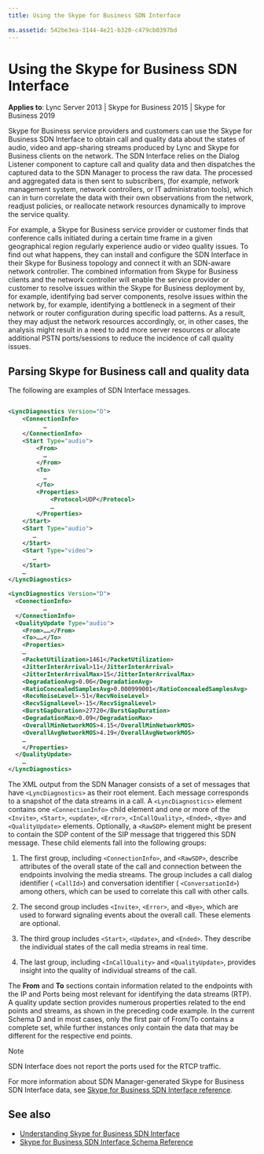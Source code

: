 ```yaml
---
title: Using the Skype for Business SDN Interface
 
ms.assetid: 542be3ea-3144-4e21-b320-c479cb0397bd
---
```



# Using the Skype for Business SDN Interface


  
    
    

 **Applies to**: Lync Server 2013 | Skype for Business 2015 | Skype for Business 2019

Skype for Business service providers and customers can use the Skype for Business SDN Interface to obtain call and quality data about the states of audio, video and app-sharing streams produced by Lync and Skype for Business clients on the network. The SDN Interface relies on the Dialog Listener component to capture call and quality data and then dispatches the captured data to the SDN Manager to process the raw data. The processed and aggregated data is then sent to subscribers, (for example, network management system, network controllers, or IT administration tools), which can in turn correlate the data with their own observations from the network, readjust policies, or reallocate network resources dynamically to improve the service quality. 
  
For example, a Skype for Business service provider or customer finds that conference calls initiated during a certain time frame in a given geographical region regularly experience audio or video quality issues. To find out what happens, they can install and configure the SDN Interface in their Skype for Business topology and connect it with an SDN-aware network controller. The combined information from Skype for Business clients and the network controller will enable the service provider or customer to resolve issues within the Skype for Business deployment by, for example, identifying bad server components, resolve issues within the network by, for example, identifying a bottleneck in a segment of their network or router configuration during specific load patterns. As a result, they may adjust the network resources accordingly, or, in other cases, the analysis might result in a need to add more server resources or allocate additional PSTN ports/sessions to reduce the incidence of call quality issues. 

## Parsing Skype for Business call and quality data

The following are examples of SDN Interface messages. 
  
    
    

```xml

<LyncDiagnostics Version="D">
    <ConnectionInfo>
          …
    </ConnectionInfo>
    <Start Type="audio">
        <From>
          …
        </From>
        <To>
          …
        </To>
        <Properties>
            <Protocol>UDP</Protocol>
            … 
        </Properties>
    </Start>
    <Start Type="audio">
       …
    </Start>
    <Start Type="video">
       …
    </Start>
    …
</LyncDiagnostics>

<LyncDiagnostics Version="D">
  <ConnectionInfo>
          …
  </ConnectionInfo>
  <QualityUpdate Type="audio">
    <From>……</From>
    <To>……</To>
    <Properties>
    …
    <PacketUtilization>1461</PacketUtilization>
    <JitterInterArrival>11</JitterInterArrival>
    <JitterInterArrivalMax>15</JitterInterArrivalMax>
    <DegradationAvg>0.06</DegradationAvg>
    <RatioConcealedSamplesAvg>0.000999001</RatioConcealedSamplesAvg>
    <RecvNoiseLevel>-51</RecvNoiseLevel>
    <RecvSignalLevel>-15</RecvSignalLevel>
    <BurstGapDuration>27720</BurstGapDuration>
    <DegradationMax>0.09</DegradationMax>
    <OverallMinNetworkMOS>4.15</OverallMinNetworkMOS>
    <OverallAvgNetworkMOS>4.19</OverallAvgNetworkMOS>
    …
    </Properties>
  </QualityUpdate>
    …
</LyncDiagnostics>

```

The XML output from the SDN Manager consists of a set of messages that have  `<LyncDiagnostics>` as their root element. Each message corresponds to a snapshot of the data streams in a call. A `<LyncDiagnostics>` element contains one `<ConnectionInfo>` child element and one or more of the `<Invite>`,  `<Start>`,  `<update>`,  `<Error>`,  `<InCallQuality>`,  `<Ended>`,  `<Bye>` and `<QualityUpdate>` elements. Optionally, a `<RawSDP>` element might be present to contain the SDP content of the SIP message that triggered this SDN message. These child elements fall into the following groups:
  
    
    

1. The first group, including  `<ConnectionInfo>`, and  `<RawSDP>`, describe attributes of the overall state of the call and connection between the endpoints involving the media streams. The group includes a call dialog identifier ( `<CallId>`) and conversation identifier ( `<ConversationId>`) among others, which can be used to correlate this call with other calls. 
    
  
2. The second group includes  `<Invite>`,  `<Error>`, and  `<Bye>`, which are used to forward signaling events about the overall call. These elements are optional. 
    
  
3. The third group includes  `<Start>`,  `<Update>`, and  `<Ended>`. They describe the individual states of the call media streams in real time. 
    
  
4. The last group, including  `<InCallQuality>` and `<QualityUpdate>`, provides insight into the quality of individual streams of the call. 
    
  
The **From** and **To** sections contain information related to the endpoints with the IP and Ports being most relevant for identifying the data streams (RTP). A quality update section provides numerous properties related to the end points and streams, as shown in the preceding code example. In the current Schema D and in most cases, only the first pair of From/To contains a complete set, while further instances only contain the data that may be different for the respective end points.
  
    
    

> [!NOTE]
> SDN Interface does not report the ports used for the RTCP traffic. 
  
    
    

For more information about SDN Manager-generated Skype for Business SDN Interface data, see  [Skype for Business SDN Interface reference](https://msdn.microsoft.com/library/553e325e-d48a-4e7b-b7ac-042f87253ed8.aspx). 
  
    
    

## See also

-  [Understanding Skype for Business SDN Interface](understanding-sdn-interface.md)  
-  [Skype for Business SDN Interface Schema Reference](skype-for-business-sdn-interface-schema-reference.md)
    
  


